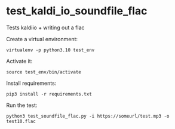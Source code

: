 # test_kaldi_io_soundfile_flac

Tests kaldiio + writing out a flac

Create a virtual environment:

    virtualenv -p python3.10 test_env

Activate it:

    source test_env/bin/activate

Install requirements:

    pip3 install -r requirements.txt

Run the test:

    python3 test_soundfile_flac.py -i https://someurl/test.mp3 -o test10.flac

